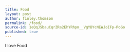 ```yaml
---
title: Food
layout: post
author: finley.thomson
permalink: /food/
source-id: 1eQqJSbauCqrZRa2EhYRhpn__VgYBYcNEWJoIFp-PoGo
published: true
---
```

I love Food

